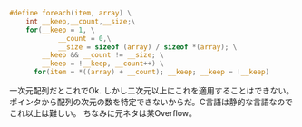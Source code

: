 ```foreach_def.c
#define foreach(item, array) \
    int __keep,__count,__size;\
    for(__keep = 1, \
            __count = 0,\
            __size = sizeof (array) / sizeof *(array); \
        __keep && __count != __size; \
        __keep = !__keep, __count++) \
      for(item = *((array) + __count); __keep; __keep = !__keep)
```

一次元配列だとこれでOk.
しかし二次元以上にこれを適用することはできない。ポインタから配列の次元の数を特定できないからだ。C言語は静的な言語なのでこれ以上は難しい。
ちなみに元ネタは某Overflow。
